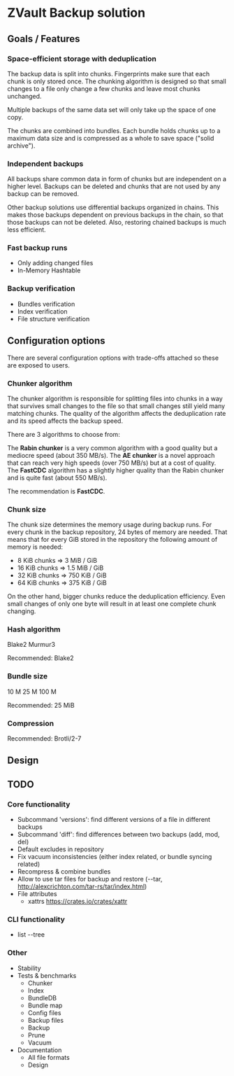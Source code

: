 # ZVault Backup solution

## Goals / Features


### Space-efficient storage with deduplication
The backup data is split into chunks. Fingerprints make sure that each chunk is
only stored once. The chunking algorithm is designed so that small changes to a
file only change a few chunks and leave most chunks unchanged.

Multiple backups of the same data set will only take up the space of one copy.

The chunks are combined into bundles. Each bundle holds chunks up to a maximum
data size and is compressed as a whole to save space ("solid archive").


### Independent backups
All backups share common data in form of chunks but are independent on a higher
level. Backups can be deleted and chunks that are not used by any backup can be
removed.

Other backup solutions use differential backups organized in chains. This makes
those backups dependent on previous backups in the chain, so that those backups
can not be deleted. Also, restoring chained backups is much less efficient.


### Fast backup runs
* Only adding changed files
* In-Memory Hashtable


### Backup verification
* Bundles verification
* Index verification
* File structure verification



## Configuration options
There are several configuration options with trade-offs attached so these are
exposed to users.


### Chunker algorithm
The chunker algorithm is responsible for splitting files into chunks in a way
that survives small changes to the file so that small changes still yield
many matching chunks. The quality of the algorithm affects the deduplication
rate and its speed affects the backup speed.

There are 3 algorithms to choose from:

The **Rabin chunker** is a very common algorithm with a good quality but a
mediocre speed (about 350 MB/s).
The **AE chunker** is a novel approach that can reach very high speeds
(over 750 MB/s) but at a cost of quality.
The **FastCDC** algorithm has a slightly higher quality than the Rabin chunker
and is quite fast (about 550 MB/s).

The recommendation is **FastCDC**.


### Chunk size
The chunk size determines the memory usage during backup runs. For every chunk
in the backup repository, 24 bytes of memory are needed. That means that for
every GiB stored in the repository the following amount of memory is needed:
- 8 KiB chunks => 3 MiB / GiB
- 16 KiB chunks => 1.5 MiB / GiB
- 32 KiB chunks => 750 KiB / GiB
- 64 KiB chunks => 375 KiB / GiB

On the other hand, bigger chunks reduce the deduplication efficiency. Even small
changes of only one byte will result in at least one complete chunk changing.


### Hash algorithm
Blake2
Murmur3

Recommended: Blake2


### Bundle size
10 M
25 M
100 M

Recommended: 25 MiB


### Compression

Recommended: Brotli/2-7


## Design


## TODO

### Core functionality
- Subcommand 'versions': find different versions of a file in different backups
- Subcommand 'diff': find differences between two backups (add, mod, del)
- Default excludes in repository
- Fix vacuum inconsistencies (either index related, or bundle syncing related)
- Recompress & combine bundles
- Allow to use tar files for backup and restore (--tar, http://alexcrichton.com/tar-rs/tar/index.html)
- File attributes
  - xattrs https://crates.io/crates/xattr

### CLI functionality
- list --tree

### Other
- Stability
- Tests & benchmarks
  - Chunker
  - Index
  - BundleDB
  - Bundle map
  - Config files
  - Backup files
  - Backup
  - Prune
  - Vacuum
- Documentation
  - All file formats
  - Design
